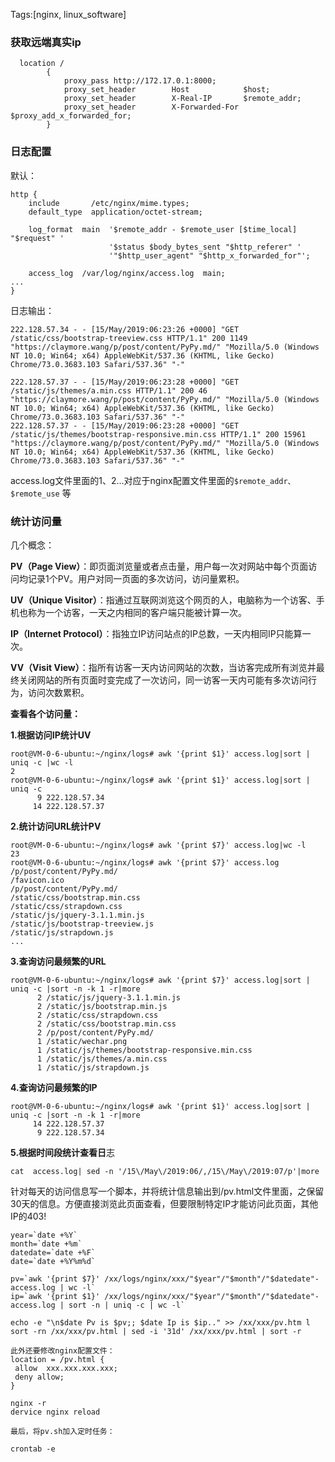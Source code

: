 Tags:[nginx, linux_software]

### 获取远端真实ip

```nginx
  location /
        {
            proxy_pass http://172.17.0.1:8000;
            proxy_set_header        Host            $host;
            proxy_set_header        X-Real-IP       $remote_addr;
            proxy_set_header        X-Forwarded-For $proxy_add_x_forwarded_for;
        }
```





### 日志配置

默认：

```nginx
http {
    include       /etc/nginx/mime.types;
    default_type  application/octet-stream;

    log_format  main  '$remote_addr - $remote_user [$time_local] "$request" '
                      '$status $body_bytes_sent "$http_referer" '
                      '"$http_user_agent" "$http_x_forwarded_for"';

    access_log  /var/log/nginx/access.log  main;
...
}
```

日志输出：

```
222.128.57.34 - - [15/May/2019:06:23:26 +0000] "GET /static/css/bootstrap-treeview.css HTTP/1.1" 200 1149 "https://claymore.wang/p/post/content/PyPy.md/" "Mozilla/5.0 (Windows NT 10.0; Win64; x64) AppleWebKit/537.36 (KHTML, like Gecko) Chrome/73.0.3683.103 Safari/537.36" "-"

222.128.57.37 - - [15/May/2019:06:23:28 +0000] "GET /static/js/themes/a.min.css HTTP/1.1" 200 46 "https://claymore.wang/p/post/content/PyPy.md/" "Mozilla/5.0 (Windows NT 10.0; Win64; x64) AppleWebKit/537.36 (KHTML, like Gecko) Chrome/73.0.3683.103 Safari/537.36" "-"
222.128.57.37 - - [15/May/2019:06:23:28 +0000] "GET /static/js/themes/bootstrap-responsive.min.css HTTP/1.1" 200 15961 "https://claymore.wang/p/post/content/PyPy.md/" "Mozilla/5.0 (Windows NT 10.0; Win64; x64) AppleWebKit/537.36 (KHTML, like Gecko) Chrome/73.0.3683.103 Safari/537.36" "-"
```



access.log文件里面的$1、$2...对应于nginx配置文件里面的`$remote_addr、$remote_use` 等



### 统计访问量

几个概念：

**PV（Page View）**：即页面浏览量或者点击量，用户每一次对网站中每个页面访问均记录1个PV。用户对同一页面的多次访问，访问量累积。

**UV（Unique Visitor）**：指通过互联网浏览这个网页的人，电脑称为一个访客、手机也称为一个访客，一天之内相同的客户端只能被计算一次。

**IP（Internet Protocol）**：指独立IP访问站点的IP总数，一天内相同IP只能算一次。

**VV（Visit View）**：指所有访客一天内访问网站的次数，当访客完成所有浏览并最终关闭网站的所有页面时变完成了一次访问，同一访客一天内可能有多次访问行为，访问次数累积。



**查看各个访问量：**

**1.根据访问IP统计UV**

```
root@VM-0-6-ubuntu:~/nginx/logs# awk '{print $1}' access.log|sort | uniq -c |wc -l
2
root@VM-0-6-ubuntu:~/nginx/logs# awk '{print $1}' access.log|sort | uniq -c
      9 222.128.57.34
     14 222.128.57.37
```



**2.统计访问URL统计PV**

```
root@VM-0-6-ubuntu:~/nginx/logs# awk '{print $7}' access.log|wc -l
23
root@VM-0-6-ubuntu:~/nginx/logs# awk '{print $7}' access.log
/p/post/content/PyPy.md/
/favicon.ico
/p/post/content/PyPy.md/
/static/css/bootstrap.min.css
/static/css/strapdown.css
/static/js/jquery-3.1.1.min.js
/static/js/bootstrap-treeview.js
/static/js/strapdown.js
...
```



**3.查询访问最频繁的URL**

```
root@VM-0-6-ubuntu:~/nginx/logs# awk '{print $7}' access.log|sort | uniq -c |sort -n -k 1 -r|more
      2 /static/js/jquery-3.1.1.min.js
      2 /static/js/bootstrap.min.js
      2 /static/css/strapdown.css
      2 /static/css/bootstrap.min.css
      2 /p/post/content/PyPy.md/
      1 /static/wechar.png
      1 /static/js/themes/bootstrap-responsive.min.css
      1 /static/js/themes/a.min.css
      1 /static/js/strapdown.js
```



**4.查询访问最频繁的IP**

```
root@VM-0-6-ubuntu:~/nginx/logs# awk '{print $1}' access.log|sort | uniq -c |sort -n -k 1 -r|more
     14 222.128.57.37
      9 222.128.57.34
```



**5.根据时间段统计查看日**志

```
cat  access.log| sed -n '/15\/May\/2019:06/,/15\/May\/2019:07/p'|more
```







针对每天的访问信息写一个脚本，并将统计信息输出到/pv.html文件里面，之保留30天的信息。方便直接浏览此页面查看，但要限制特定IP才能访问此页面，其他IP的403!

```
year=`date +%Y`  
month=`date +%m`
datedate=`date +%F`
date=`date +%Y%m%d`

pv=`awk '{print $7}' /xx/logs/nginx/xxx/"$year"/"$month"/"$datedate"-access.log | wc -l`
ip=`awk '{print $1}' /xx/logs/nginx/xxx/"$year"/"$month"/"$datedate"-access.log | sort -n | uniq -c | wc -l`

echo -e "\n$date Pv is $pv;; $date Ip is $ip.." >> /xx/xxx/pv.htm l sort -rn /xx/xxx/pv.html | sed -i '31d' /xx/xxx/pv.html | sort -r

此外还要修改nginx配置文件：
location = /pv.html {
 allow  xxx.xxx.xxx.xxx;
 deny allow;
}

nginx -r
dervice nginx reload

最后，将pv.sh加入定时任务：

crontab -e

```
